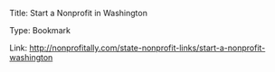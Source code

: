 Title:  Start a Nonprofit in Washington

Type:   Bookmark

Link:   http://nonprofitally.com/state-nonprofit-links/start-a-nonprofit-washington
